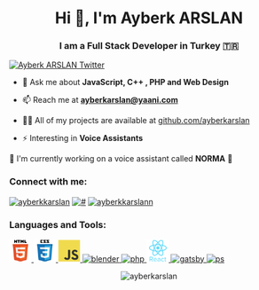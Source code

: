 

          
<h1 align="center">Hi 👋, I'm Ayberk ARSLAN</h1>
<link rel="stylesheet" href="https://cdn.jsdelivr.net/gh/devicons/devicon@v2.15.1/devicon.min.css">
<h3 align="center"> I am a Full Stack Developer in Turkey 🇹🇷 </h3>


<p align="left"> <a href="https://twitter.com/ayberkkarslan" target="blank"><img src="https://img.shields.io/twitter/follow/ayberkkarslan?logo=twitter&style=for-the-badge" alt="Ayberk ARSLAN Twitter" /></a> </p>


- 💬 Ask me about **JavaScript, C++ , PHP and Web Design**

- 📫 Reach me at **ayberkarslan@yaani.com**

- 👨‍💻 All of my projects are available at [github.com/ayberkarslan](https://github.com/ayberkarslan)

- ⚡ Interesting in **Voice Assistants**

🌟 I'm currently working on a voice assistant called **NORMA** 🌟

<h3 align="left">Connect with me:</h3>
<p align="left">
<a href="https://twitter.com/ayberkkarslan" target="blank"><img align="center" src="https://cdn.jsdelivr.net/npm/simple-icons@3.0.1/icons/twitter.svg" alt="ayberkkarslan" height="30" width="40" /></a>
<a href="https://linkedin.com/#" target="blank"><img align="center" src="https://cdn.jsdelivr.net/npm/simple-icons@3.0.1/icons/linkedin.svg" alt="#" height="30" width="40" /></a>
<a href="https://instagram.com/ayberkkarslann" target="blank"><img align="center" src="https://cdn.jsdelivr.net/npm/simple-icons@3.0.1/icons/instagram.svg" alt="ayberkkarslann" height="30" width="40" /></a>
</p>



<h3 align="left">Languages and Tools:</h3>
<p align="left">
    <a href="https://www.w3.org/html/" target="_blank"> <img src="https://raw.githubusercontent.com/devicons/devicon/master/icons/html5/html5-original-wordmark.svg" alt="html5" width="40" height="40"/> </a>
    <a href="https://www.w3schools.com/css/" target="_blank"> <img src="https://raw.githubusercontent.com/devicons/devicon/master/icons/css3/css3-original-wordmark.svg" alt="css3" width="40" height="40"/> </a>
    <a href="https://developer.mozilla.org/en-US/docs/Web/JavaScript" target="_blank"> <img src="https://raw.githubusercontent.com/devicons/devicon/master/icons/javascript/javascript-original.svg" alt="javascript" width="40" height="40"/> </a>
    <a href="https://blender.org" target="_blank"> <img src="https://cdn.jsdelivr.net/gh/devicons/devicon/icons/blender/blender-original.svg" alt="blender" width="40" height="40"/> </a>
      <a href="https://www.php.net/" target="_blank"> <img src="https://cdn.jsdelivr.net/gh/devicons/devicon/icons/php/php-plain.svg" alt="php" width="40" height="40"/> </a>
      <a href="https://reactjs.org/" target="_blank"> <img src="https://raw.githubusercontent.com/devicons/devicon/master/icons/react/react-original-wordmark.svg" alt="react" width="40" height="40"/> </a>
  <a href="https://cplusplus.com/" target="_blank"> <img src="https://cdn.jsdelivr.net/gh/devicons/devicon/icons/cplusplus/cplusplus-original.svg" alt="gatsby" width="40" height="40"/> </a>
    <a href="https://www.adobe.com/products/photoshop.html" target="_blank"> <img src="https://cdn.jsdelivr.net/gh/devicons/devicon/icons/photoshop/photoshop-plain.svg" alt="ps" width="40" height="40"/> </a> 
    </p>


<p align="center"> <img src=https://github-readme-stats.vercel.app/api?username=ayberkarslan&show_icons=true alt=ayberkarslan /> </p>
